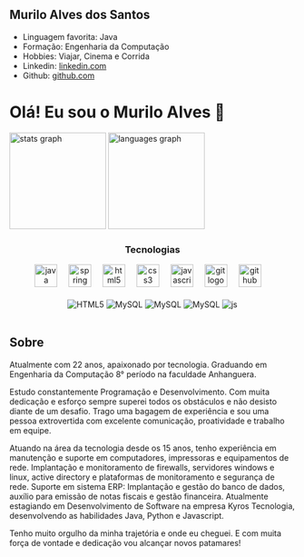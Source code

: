 
## Murilo Alves dos Santos

- Linguagem favorita: Java
- Formação: Engenharia da Computação
- Hobbies: Viajar, Cinema e Corrida
- Linkedin: [linkedin.com](https://www.linkedin.com/in/murilo-a-santos/)
- Github: [github.com](https://github.com/muriloalvesx)

# Olá! Eu sou o Murilo Alves 👋

<div align="left">
<img src="https://github-readme-stats.vercel.app/api?username=muriloalvesx&hide_title=false&hide_rank=false&show_icons=true&include_all_commits=true&count_private=true&disable_animations=false&theme=dracula&locale=en&hide_border=false&order=1" height="170" alt="stats graph"  />
<img src="https://github-readme-stats.vercel.app/api/top-langs?username=muriloalvesx&locale=en&hide_title=false&layout=compact&card_width=320&langs_count=5&theme=dracula&hide_border=false&order=2" height="170" alt="languages graph"  />
</div>

<div align="center">

### Tecnologias

  <img src="https://cdn.jsdelivr.net/gh/devicons/devicon/icons/java/java-original.svg" height="40" alt="java logo"  />
  <img width="12" />
  <img src="https://cdn.jsdelivr.net/gh/devicons/devicon/icons/spring/spring-original.svg" height="40" alt="spring logo"  />
  <img width="12" />
  <img src="https://cdn.jsdelivr.net/gh/devicons/devicon/icons/html5/html5-original.svg" height="40" alt="html5 logo"  />
  <img width="12" />
  <img src="https://cdn.jsdelivr.net/gh/devicons/devicon/icons/css3/css3-original.svg" height="40" alt="css3 logo"  />
  <img width="12" />
  <img src="https://cdn.jsdelivr.net/gh/devicons/devicon/icons/javascript/javascript-original.svg" height="40" alt="javascript logo"  />
  <img width="12" />
  <img src="https://cdn.jsdelivr.net/gh/devicons/devicon/icons/git/git-original.svg" height="40" alt="git logo"  />
  <img width="12" />
  <img src="https://cdn.jsdelivr.net/gh/devicons/devicon/icons/github/github-original.svg" height="40" alt="github logo"  />
  <img width="12" />
</div>

<div style="display: inline_block" align="center"><br/>
    <img align="center" alt="HTML5"src="https://img.shields.io/badge/Java-ED8B00?style=for-the-badge&logo=openjdk&logoColor=white"/>
    <img align="center" alt="MySQL"src="https://img.shields.io/badge/HTML5-E34F26?style=for-the-badge&logo=html5&logoColor=white"/>
    <img align="center" alt="MySQL"src="https://img.shields.io/badge/CSS3-1572B6?style=for-the-badge&logo=css3&logoColor=white"/>
    <img align="center" alt="MySQL"src="https://img.shields.io/badge/JavaScript-F7DF1E?style=for-the-badge&logo=javascript&logoColor=black"/>
    <img align="center" alt="js"src="https://img.shields.io/badge/MySQL-00000F?style=for-the-badge&logo=mysql&logoColor=white"/>
</div><br/>


## Sobre

Atualmente com 22 anos, apaixonado por tecnologia. Graduando em Engenharia da Computação 8° período na faculdade Anhanguera.

Estudo constantemente Programação e Desenvolvimento. Com muita dedicação e esforço sempre superei todos os obstáculos e não desisto diante de um desafio. Trago uma bagagem de experiência e sou uma pessoa extrovertida com excelente comunicação, proatividade e trabalho em equipe.

Atuando na área da tecnologia desde os 15 anos, tenho experiência em manutenção e suporte em computadores, impressoras e equipamentos de rede. Implantação e monitoramento de firewalls, servidores windows e linux, active directory e plataformas de monitoramento e segurança de rede. Suporte em sistema ERP: Implantação e gestão do banco de dados, auxílio para emissão de notas fiscais e gestão financeira. Atualmente estagiando em Desenvolvimento de Software na empresa Kyros Tecnologia, desenvolvendo as habilidades Java, Python e Javascript.

Tenho muito orgulho da minha trajetória e onde eu cheguei. E com muita força de vontade e dedicação vou alcançar novos patamares!